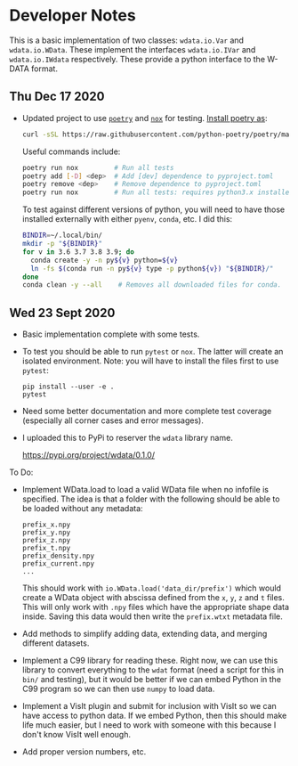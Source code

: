 Developer Notes
===============

This is a basic implementation of two classes: `wdata.io.Var` and
`wdata.io.WData`.  These implement the interfaces `wdata.io.IVar` and
`wdata.io.IWdata` respectively.  These provide a python interface to
the W-DATA format.

Thu Dec 17 2020
---------------
* Updated project to use [`poetry`] and [`nox`] for testing.  [Install
  poetry as](https://python-poetry.org/docs/#installation):
  
  ```bash
  curl -sSL https://raw.githubusercontent.com/python-poetry/poetry/master/get-poetry.py | python -
  ```

  Useful commands include:
  
  ```bash
  poetry run nox         # Run all tests
  poetry add [-D] <dep>  # Add [dev] dependence to pyproject.toml
  poetry remove <dep>    # Remove dependence to pyproject.toml
  poetry run nox         # Run all tests: requires python3.x installed
  ```
  
  To test against different versions of python, you will need to have
  those installed externally with either `pyenv`, `conda`, etc.  I did
  this:
  
  ```bash
  BINDIR=~/.local/bin/
  mkdir -p "${BINDIR}"
  for v in 3.6 3.7 3.8 3.9; do
    conda create -y -n py${v} python=${v}
    ln -fs $(conda run -n py${v} type -p python${v}) "${BINDIR}/"
  done
  conda clean -y --all    # Removes all downloaded files for conda.
  ```
  

[`poetry`]: https://python-poetry.org/
[`nox`]: https://nox.thea.codes/

Wed 23 Sept 2020
----------------
* Basic implementation complete with some tests.
* To test you should be able to run `pytest` or `nox`.  The latter
  will create an isolated environment.  Note: you will have to install
  the files first to use `pytest`:
  
      pip install --user -e .
      pytest

* Need some better documentation and more complete test coverage
  (especially all corner cases and error messages).
* I uploaded this to PyPi to reserver the `wdata` library name.

  https://pypi.org/project/wdata/0.1.0/

To Do:
* Implement WData.load to load a valid WData file when no infofile is
  specified.  The idea is that a folder with the following should be
  able to be loaded without any metadata:
  
      prefix_x.npy
      prefix_y.npy
      prefix_z.npy
      prefix_t.npy
      prefix_density.npy
      prefix_current.npy
      ...
      
  This should work with `io.WData.load('data_dir/prefix')` which would
  create a WData object with abscissa defined from the `x`, `y`, `z`
  and `t` files.  This will only work with `.npy` files which have the
  appropriate shape data inside.  Saving this data would then write
  the `prefix.wtxt` metadata file.
* Add methods to simplify adding data, extending data, and merging
  different datasets.
* Implement a C99 library for reading these.  Right now, we can use
  this library to convert everything to the `wdat` format (need a
  script for this in `bin/` and testing), but it would be better if we
  can embed Python in the C99 program so we can then use `numpy` to
  load data. 
* Implement a VisIt plugin and submit for inclusion with VisIt so we
  can have access to python data.  If we embed Python, then this
  should make life much easier, but I need to work with someone with
  this because I don't know VisIt well enough.
* Add proper version numbers, etc.
